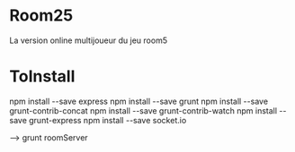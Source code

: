 Room25
======

La version online multijoueur du jeu room5

ToInstall
======

npm install --save express
npm install --save grunt
npm install --save grunt-contrib-concat
npm install --save grunt-contrib-watch
npm install --save grunt-express
npm install --save socket.io

--> grunt roomServer